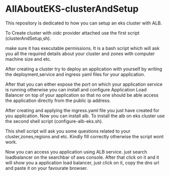 # AllAboutEKS-clusterAndSetup
This repository is dedicated to how you can setup an eks cluster with ALB.


To Create cluster with oidc provider attached use the first script (clusterAndSetup,sh).

make sure it has executable permissions. It is a bash script which will ask you all the required details about your cluster and zones with computer machine size and etc.

After creating a cluster try to deploy an application with yourself by writing the deployment,service and ingress yaml files for your application.

After that you can either expose the port on which your application service is running otherwise you can install and configure Application Load Balancer on top of your application so that no one should be able access the application directly from the public ip address.

After creating and applying the ingress.yaml file you just have created for you application. Now you can install alb. To install the alb on eks cluster use the second shell script (configure-alb-eks.sh).

This shell script will ask you some questions related to your cluster,zones,regions and etc. Kindly fill correctly otherwise the script wont work.

Now you can access you application using ALB service. just search loadbalancer on the searchbar of aws console. After that click on it and it will show you a application load balancer, just click on it, copy the dns url and paste it on your favourate browser. 
